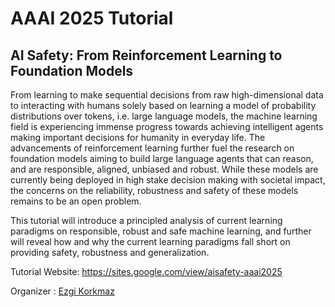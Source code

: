 # AAAI 2025 Tutorial 

## AI Safety: From Reinforcement Learning to Foundation Models


From learning to make sequential decisions from raw high-dimensional data to interacting with humans solely based on learning a model of probability distributions over tokens, i.e. large language models, the machine learning field is experiencing immense progress towards achieving intelligent agents making important decisions for humanity in everyday life. The advancements of reinforcement learning further fuel the research on foundation models aiming to build large language agents that can reason, and are responsible, aligned, unbiased and robust. While these models are currently being deployed in high stake decision making with societal impact, the concerns on the reliability, robustness and safety of these models remains to be an open problem.


This tutorial will introduce a principled analysis of current learning paradigms on responsible, robust and safe machine learning, and further will reveal how and why the current learning paradigms fall short on providing safety, robustness and generalization. 



Tutorial Website: https://sites.google.com/view/aisafety-aaai2025

Organizer : [Ezgi Korkmaz](ezgikorkmaz.github.io)
